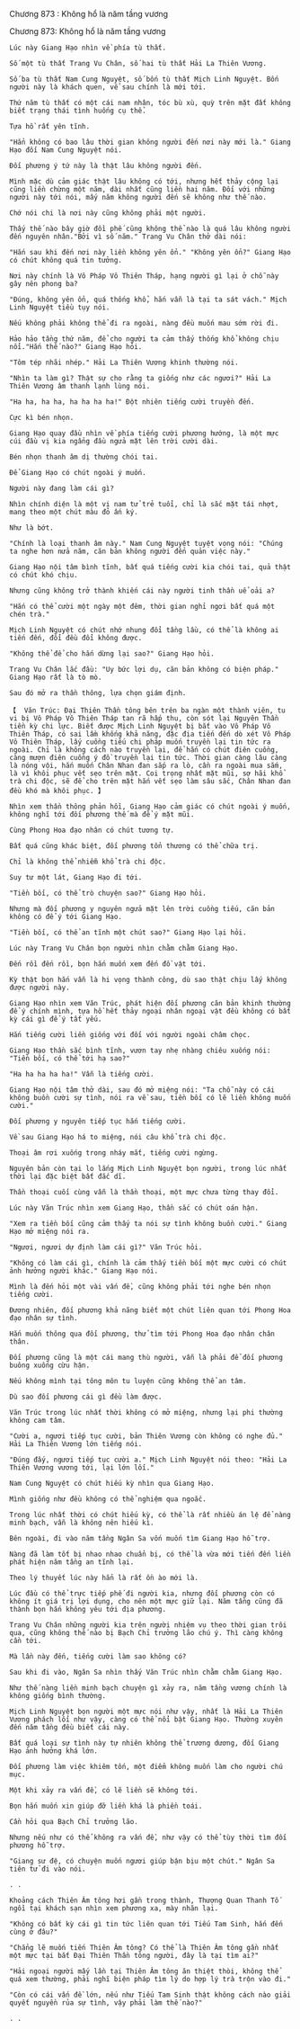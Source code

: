 




Chương 873 : Không hổ là năm tầng vương


Chương 873: Không hổ là năm tầng vương

	Lúc này Giang Hạo nhìn về phía tù thất.

	Số một tù thất Trang Vu Chân, số hai tù thất Hải La Thiên Vương.

	Số ba tù thất Nam Cung Nguyệt, số bốn tù thất Mịch Linh Nguyệt. Bốn người này là khách quen, về sau chính là mới tới.

	Thứ năm tù thất có một cái nam nhân, tóc bù xù, quỳ trên mặt đất không biết trạng thái tình huống cụ thể.

	Tựa hồ rất yên tĩnh.

	"Hẳn không có bao lâu thời gian không người đến nơi này mới là." Giang Hạo đối Nam Cung Nguyệt nói.

	Đối phương ý tứ này là thật lâu không người đến.

	Mình mặc dù cảm giác thật lâu không có tới, nhưng hết thảy cộng lại cũng liền chừng một năm, dài nhất cũng liền hai năm. Đối với những người này tới nói, mấy năm không người đến sẽ không như thế nào.

	Chớ nói chi là nơi này cũng không phải một người.

	Thấy thế nào bây giờ đồi phế cũng không thể nào là quá lâu không người đến nguyên nhân."Bởi vì số năm." Trang Vu Chân thở dài nói:

	"Hắn sau khi đến nơi này liền không yên ổn." "Không yên ổn?" Giang Hạo có chút không quá tin tưởng.

	Nơi này chính là Vô Pháp Vô Thiên Tháp, hạng người gì lại ở chỗ này gây nên phong ba?

	"Đúng, không yên ổn, quá thống khổ, hắn vẫn là tại ta sát vách." Mịch Linh Nguyệt tiều tụy nói.

	Nếu không phải không thể đi ra ngoài, nàng đều muốn mau sớm rời đi.

	Hảo hảo tầng thứ năm, để cho người ta cảm thấy thống khổ không chịu nổi."Hắn thế nào?" Giang Hạo hỏi.

	"Tôm tép nhãi nhép." Hải La Thiên Vương khinh thường nói.

	"Nhìn ta làm gì? Thật sự cho rằng ta giống như các ngươi?" Hải La Thiên Vương âm thanh lạnh lùng nói.

	"Ha ha, ha ha, ha ha ha ha!" Đột nhiên tiếng cười truyền đến.

	Cực kì bén nhọn.

	Giang Hạo quay đầu nhìn về phía tiếng cười phương hướng, là một mực cúi đầu vị kia ngẩng đầu ngửa mặt lên trời cười dài.

	Bén nhọn thanh âm dị thường chói tai.

	Để Giang Hạo có chút ngoài ý muốn.

	Người này đang làm cái gì?

	Nhìn chính diện là một vị nam tử trẻ tuổi, chỉ là sắc mặt tái nhợt, mang theo một chút màu đỏ ấn ký.

	Như là bớt.

	"Chính là loại thanh âm này." Nam Cung Nguyệt tuyệt vọng nói: "Chúng ta nghe hơn nửa năm, căn bản không người đến quản việc này."

	Giang Hạo nội tâm bình tĩnh, bất quá tiếng cười kia chói tai, quả thật có chút khó chịu.

	Nhưng cũng không trở thành khiến cái này người tinh thần uể oải a?

	"Hắn có thể cười một ngày một đêm, thời gian nghỉ ngơi bất quá một chén trà."

	Mịch Linh Nguyệt có chút nhớ nhung đổi tầng lầu, có thể là không ai tiến đến, đổi đều đổi không được.

	"Không thể để cho hắn dừng lại sao?" Giang Hạo hỏi.

	Trang Vu Chân lắc đầu: "Uy bức lợi dụ, căn bản không có biện pháp." Giang Hạo rất là tò mò.

	Sau đó mở ra thần thông, lựa chọn giám định.

	【  Văn Trúc: Đại Thiên Thần tông bên trên ba ngàn một thành viên, tu vi bị Vô Pháp Vô Thiên Tháp tan rã hấp thu, còn sót lại Nguyên Thần tiền kỳ chi lực. Biết được Mịch Linh Nguyệt bị bắt vào Vô Pháp Vô Thiên Tháp, có sai lầm khống khả năng, đặc địa tiến đến dò xét Vô Pháp Vô Thiên Tháp, lấy cuồng tiếu chi pháp muốn truyền lại tin tức ra ngoài. Chỉ là không cách nào truyền lại, để hắn có chút điên cuồng, càng mượn điên cuồng ý đồ truyền lại tin tức. Thời gian càng lâu càng là nóng vội, hắn muốn Chân Nhan đan sắp ra lò, cần ra ngoài mua sắm, là vì khôi phục vết sẹo trên mặt. Coi trọng nhất mặt mũi, sợ hãi khổ trà chi độc, sẽ để cho trên mặt hắn vết sẹo làm sâu sắc, Chân Nhan đan đều khó mà khôi phục. 】

	Nhìn xem thần thông phản hồi, Giang Hạo cảm giác có chút ngoài ý muốn, không nghĩ tới đối phương thế mà để ý mặt mũi.

	Cùng Phong Hoa đạo nhân có chút tương tự.

	Bất quá cũng khác biệt, đối phương tổn thương có thể chữa trị.

	Chỉ là không thể nhiễm khổ trà chi độc.

	Suy tư một lát, Giang Hạo đi tới.

	"Tiền bối, có thể trò chuyện sao?" Giang Hạo hỏi.

	Nhưng mà đối phương y nguyên ngửa mặt lên trời cuồng tiếu, căn bản không có để ý tới Giang Hạo.

	"Tiền bối, có thể an tĩnh một chút sao?" Giang Hạo lại hỏi.

	Lúc này Trang Vu Chân bọn người nhìn chằm chằm Giang Hạo.

	Đến rồi đến rồi, bọn hắn muốn xem đến đồ vật tới.

	Kỳ thật bọn hắn vẫn là hi vọng thành công, dù sao thật chịu lấy không được người này.

	Giang Hạo nhìn xem Văn Trúc, phát hiện đối phương căn bản khinh thường để ý chính mình, tựa hồ hết thảy ngoại nhân ngoại vật đều không có bất kỳ cái gì để ý tất yếu.

	Hắn tiếng cười liền giống với đối với người ngoài châm chọc.

	Giang Hạo thần sắc bình tĩnh, vươn tay nhẹ nhàng chiêu xuống nói: "Tiền bối, có thể tới hạ sao?"

	"Ha ha ha ha ha!" Vẫn là tiếng cười.

	Giang Hạo nội tâm thở dài, sau đó mở miệng nói: "Ta chỗ này có cái không buồn cười sự tình, nói ra về sau, tiền bối có lẽ liền không muốn cười."

	Đối phương y nguyên tiếp tục hắn tiếng cười.

	Về sau Giang Hạo há to miệng, nói câu khổ trà chi độc.

	Thoại âm rơi xuống trong nháy mắt, tiếng cười ngừng.

	Nguyên bản còn tại lo lắng Mịch Linh Nguyệt bọn người, trong lúc nhất thời lại đặc biệt bất đắc dĩ.

	Thần thoại cuối cùng vẫn là thần thoại, một mực chưa từng thay đổi.

	Lúc này Văn Trúc nhìn xem Giang Hạo, thần sắc có chút oán hận.

	"Xem ra tiền bối cũng cảm thấy ta nói sự tình không buồn cười." Giang Hạo mở miệng nói ra.

	"Ngươi, ngươi dự định làm cái gì?" Văn Trúc hỏi.

	"Không có làm cái gì, chính là cảm thấy tiền bối một mực cười có chút ảnh hưởng người khác." Giang Hạo nói.

	Mình là đến hỏi một vài vấn đề, cũng không phải tới nghe bén nhọn tiếng cười.

	Đương nhiên, đối phương khả năng biết một chút liên quan tới Phong Hoa đạo nhân sự tình.

	Hắn muốn thông qua đối phương, thử tìm tới Phong Hoa đạo nhân chân thân.

	Đối phương cũng là một cái mang thù người, vẫn là phải để đối phương buông xuống cừu hận.

	Nếu không mình tại tông môn tu luyện cũng không thể an tâm.

	Dù sao đối phương cái gì đều làm được.

	Văn Trúc trong lúc nhất thời không có mở miệng, nhưng lại phi thường không cam tâm.

	"Cười a, ngươi tiếp tục cười, bản Thiên Vương còn không có nghe đủ." Hải La Thiên Vương lớn tiếng nói.

	"Đúng đấy, ngươi tiếp tục cười a." Mịch Linh Nguyệt nói theo: "Hải La Thiên Vương vương tới, lại lớn lối."

	Nam Cung Nguyệt có chút hiếu kỳ nhìn qua Giang Hạo.

	Mình giống như đều không có thể nghiệm qua ngoắc.

	Trong lúc nhất thời có chút hiếu kỳ, có thể là rất nhiều án lệ để nàng minh bạch, vẫn là không nên hiếu kì.

	Bên ngoài, đi vào năm tầng Ngân Sa vốn muốn tìm Giang Hạo hỗ trợ.

	Nàng đã làm tốt bị nhao nhao chuẩn bị, có thể là vừa mới tiến đến liền phát hiện năm tầng an tĩnh lại.

	Theo lý thuyết lúc này hẳn là rất ồn ào mới là.

	Lúc đầu có thể trực tiếp phế đi người kia, nhưng đối phương còn có không ít giá trị lợi dụng, cho nên một mực giữ lại. Năm tầng cũng đã thành bọn hắn không yêu tới địa phương.

	Trang Vu Chân những người kia trên người nhiệm vụ theo thời gian trôi qua, cũng không thế nào bị Bạch Chỉ trưởng lão chú ý. Thì càng không cần tới.

	Mà lần này đến, tiếng cười làm sao không có?

	Sau khi đi vào, Ngân Sa nhìn thấy Văn Trúc nhìn chằm chằm Giang Hạo.

	Như thế nàng liền minh bạch chuyện gì xảy ra, năm tầng vương chính là không giống bình thường.

	Mịch Linh Nguyệt bọn người một mực nói như vậy, nhất là Hải La Thiên Vương phách lối như vậy, càng có thể nổi bật Giang Hạo. Thường xuyên đến năm tầng đều biết cái này.

	Bất quá loại sự tình này tự nhiên không thể trương dương, đối Giang Hạo ảnh hưởng khá lớn.

	Đối phương làm việc khiêm tốn, một điểm không muốn làm cho người chú mục.

	Một khi xảy ra vấn đề, có lẽ liền sẽ không tới.

	Bọn hắn muốn xin giúp đỡ liền khá là phiền toái.

	Cần hỏi qua Bạch Chỉ trưởng lão.

	Nhưng nếu như có thể không ra vấn đề, như vậy có thể tùy thời tìm đối phương hỗ trợ.

	"Giang sư đệ, có chuyện muốn ngươi giúp bận bịu một chút." Ngân Sa tiên tử đi vào nói.

	. .

	Khoảng cách Thiên Âm tông hơi gần trong thành, Thượng Quan Thanh Tố ngồi tại khách sạn nhìn xem phương xa, mày nhăn lại.

	"Không có bất kỳ cái gì tin tức liên quan tới Tiếu Tam Sinh, hắn đến cùng ở đâu?"

	"Chẳng lẽ muốn tiến Thiên Âm tông? Có thể là Thiên Âm tông gần nhất một mực tại bắt Đại Thiên Thần tông người, đây là tại tìm ai?"

	"Hải ngoại người mấy lần tại Thiên Âm tông ăn thiệt thòi, không thể quá xem thường, phải nghĩ biện pháp tìm lý do hợp lý trà trộn vào đi."

	"Còn có cái vấn đề lớn, nếu như Tiếu Tam Sinh thật không cách nào giải quyết nguyền rủa sự tình, vậy phải làm thế nào?"

	. .




